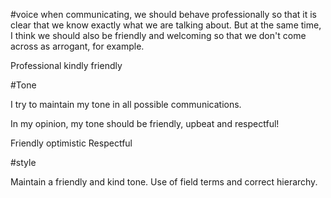 #voice
 when communicating, we should behave professionally so that it is clear that we know exactly what we are talking about. But at the same time, I think we should also be friendly and welcoming so that we don't come across as arrogant, for example.

Professional
kindly
friendly


#Tone

I try to maintain my tone in all possible communications. 

In my opinion, my tone should be friendly, upbeat and respectful!

Friendly
optimistic
Respectful


#style

Maintain a friendly and kind tone. Use of field terms and correct hierarchy.
